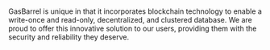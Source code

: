 # <!-- [Invite GasBarrel](<TODO>) -->

GasBarrel is unique in that it incorporates blockchain technology
to enable a write-once and read-only, decentralized, and clustered
database. We are proud to offer this innovative solution to our
users, providing them with the security and reliability they deserve.
